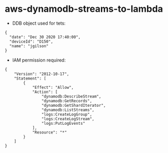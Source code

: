# aws-dynamodb-streams-to-lambda

 - DDB object used for tets:
```
{
  "date": "Dec 30 2020 17:40:00",
  "deviceId": "D150",
  "name": "jgilson"
}
```

 - IAM permission required:
```
{
    "Version": "2012-10-17",
    "Statement": [
        {
            "Effect": "Allow",
            "Action": [
                "dynamodb:DescribeStream",
                "dynamodb:GetRecords",
                "dynamodb:GetShardIterator",
                "dynamodb:ListStreams",
                "logs:CreateLogGroup",
                "logs:CreateLogStream",
                "logs:PutLogEvents"
            ],
            "Resource": "*"
        }
    ]
}
```
